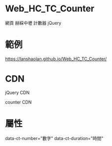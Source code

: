 # Web_HC_TC_Counter
網頁 赫綵中壢 計數器 jQuery

# 範例

https://lanshaolan.github.io/Web_HC_TC_Counter/

# CDN

jQuery CDN

<script src="https://ajax.googleapis.com/ajax/libs/jquery/3.4.1/jquery.min.js"></script>

counter CDN

<script src="https://lanshaolan.github.io/Web_HC_TC_Counter/counter.js"></script>

# 屬性

data-ct-number="數字"
data-ct-duration="時間"